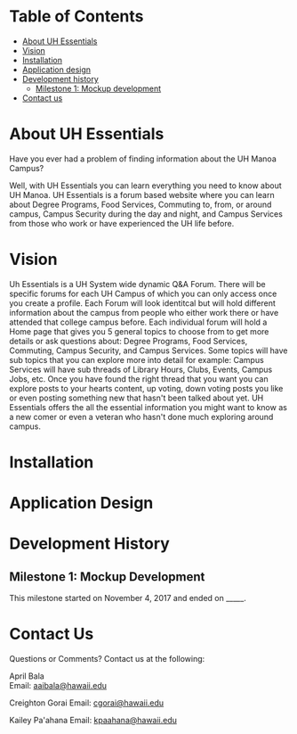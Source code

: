 # Table of Contents

* [About UH Essentials](#about-uh-essentials)
* [Vision](#vision)
* [Installation](#installation)
* [Application design](#application-design)
* [Development history](#development-history)
  * [Milestone 1: Mockup development](#milestone-1-mockup-development)
* [Contact us](#contact-us)

# About UH Essentials

Have you ever had a problem of finding information about the UH Manoa Campus? 

Well, with UH Essentials you can learn everything you need to know about UH Manoa. UH Essentials is a forum based website where you can learn about Degree Programs, Food Services, Commuting to, from, or around campus, Campus Security during the day and night, and Campus Services from those who work or have experienced the UH life before. 

# Vision

Uh Essentials is a UH System wide dynamic Q&A Forum. There will be specific forums for each UH Campus of which you can only access once you create a profile. Each Forum will look identitcal but will hold different information about the campus from people who either work there or have attended that college campus before.  Each individual forum will hold a Home page that gives you 5 general topics to choose from to get more details or ask questions about: Degree Programs, Food Services, Commuting, Campus Security, and Campus Services. Some topics will have sub topics that you can explore more into detail for example: Campus Services will have sub threads of Library Hours, Clubs, Events, Campus Jobs, etc. Once you have found the right thread that you want you can explore posts to your hearts content, up voting, down voting posts you like or even posting something new that hasn't been talked about yet. UH Essentials offers the all the essential information you might want to know as a new comer or even a veteran who hasn't done much exploring around campus. 

# Installation

# Application Design

# Development History

## Milestone 1: Mockup Development

This milestone started on November 4, 2017 and ended on _____.

# Contact Us

Questions or Comments? Contact us at the following:

April Bala      
Email: aaibala@hawaii.edu

Creighton Gorai 
Email: cgorai@hawaii.edu

Kailey Pa'ahana 
Email: kpaahana@hawaii.edu

